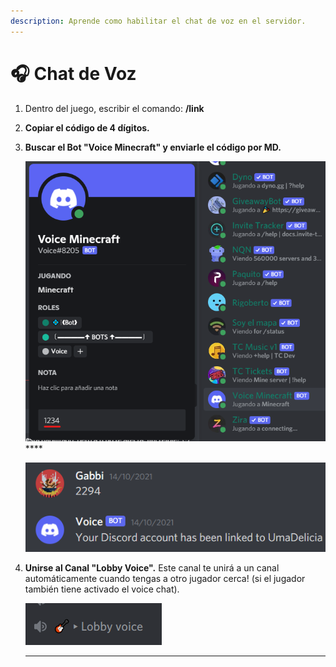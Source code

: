 ```yaml
---
description: Aprende como habilitar el chat de voz en el servidor.
---
```


# 🎧 Chat de Voz

1. Dentro del juego, escribir el comando: **/link**
2. **Copiar el código de 4 dígitos.**
3.  **Buscar el Bot "Voice Minecraft" y enviarle el código por MD.**

    ![](<../.gitbook/assets/image (4).png>)****

    ****![](<../.gitbook/assets/image (6).png>)****
4.  **Unirse al Canal "Lobby Voice".** Este canal te unirá a un canal automáticamente cuando tengas a otro jugador cerca! (si el jugador también tiene activado el voice chat).

    ****![](<../.gitbook/assets/image (5).png>)****

    ****
